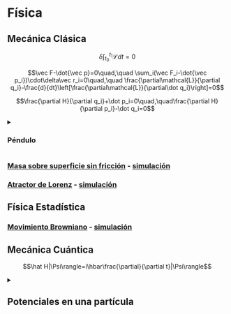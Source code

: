# Física

## Mecánica Clásica

$$\delta\int_{t_0}^{t_1}\mathcal{L}dt=0$$

$$\vec F-\dot{\vec p}=0\quad,\quad
\sum_i(\vec F_i-\dot{\vec p_i})\cdot\delta\vec r_i=0\quad,\quad
\frac{\partial\mathcal{L}}{\partial q_i}-\frac{d}{dt}\left[\frac{\partial\mathcal{L}}{\partial\dot q_i}\right]=0$$

$$\frac{\partial H}{\partial q_i}+\dot p_i=0\quad,\quad\frac{\partial H}{\partial p_i}-\dot q_i=0$$


  <details>
  <summary><h3>Péndulo</h3></summary>

   - ### [Pendulo simple](Pendulo/simple/doc/simple.pdf) - [simulación](Pendulo/simple/script/main.py)
   - ### [Pendulo de masa](Pendulo/masa/doc/masa.pdf) - [simulación](Pendulo/masa/script/main.py)
   - ### [Pendulo simple doble](Pendulo/simpledb/doc/simpledb.pdf) - [simulación](Pendulo/simpledb/script/main.py)
   - ### [Pendulo de masa doble](Pendulo/masadb/doc/masadb.pdf) - [simulación](Pendulo/masadb/script/main.py)

  </details>

  ### [Masa sobre superficie sin fricción](Mesa/doc/mesa.pdf) - [simulación](Mesa/script/main.py)

  ### [Atractor de Lorenz](AtractorLorenz/doc/AtractorLorenz.pdf) - [simulación](AtractorLorenz/script/main.py)

  ## Física Estadística

  ### [Movimiento Browniano](Browniano/doc/Browniano.pdf) - [simulación](Browniano/script/main.py)


## Mecánica Cuántica

$$\hat H|\Psi\rangle=i\hbar\frac{\partial}{\partial t}|\Psi\rangle$$

  <details>
  <summary><h2>Potenciales en una partícula</h2></summary>

   - ### [Doble Delta de Dirac](PotencialesCuanticos/DobleDeltaDirac/doc/DobleDeltaDirac.pdf) - [simulación](PotencialesCuanticos/DobleDeltaDirac/script/main.py)

  </details>
